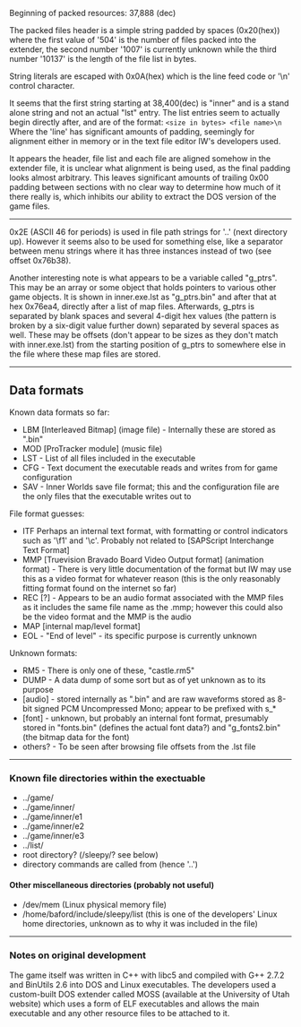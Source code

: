 Beginning of packed resources: 37,888 (dec)

The packed files header is a simple string padded by spaces (0x20(hex)) where the first value of '504' is the number of files packed into the extender, the second number '1007' is currently unknown while the third number '10137' is the length of the file list in bytes.

String literals are escaped with 0x0A(hex) which is the line feed code or '\n' control character.

It seems that the first string starting at 38,400(dec) is "inner" and is a stand alone string and not an actual "lst" entry.  The list entries seem to actually begin directly after, and are of the format:
`<size in bytes> <file name>\n`
Where the 'line' has significant amounts of padding, seemingly for alignment either in memory or in the text file editor IW's developers used.

It appears the header, file list and each file are aligned somehow in the extender file, it is unclear what alignment is being used, as the final padding looks almost arbitrary.  This leaves significant amounts of trailing 0x00 padding between sections with no clear way to determine how much of it there really is, which inhibits our ability to extract the DOS version of the game files.

---

0x2E (ASCII 46 for periods) is used in file path strings for '..' (next directory up). However it seems also to be used for something else, like a separator between menu strings where it has three instances instead of two (see offset 0x76b38).

Another interesting note is what appears to be a variable called "g_ptrs". This may be an array or some object that holds pointers to various other game objects. It is shown in inner.exe.lst as "g_ptrs.bin" and after that at hex 0x76ea4, directly after a list of map files. Afterwards, g_ptrs is separated by blank spaces and several 4-digit hex values (the pattern is broken by a six-digit value further down) separated by several spaces as well. These may be offsets (don't appear to be sizes as they don't match with inner.exe.lst) from the starting position of g_ptrs to somewhere else in the file where these map files are stored.

---

## Data formats
Known data formats so far:

 - LBM [Interleaved Bitmap] (image file) - Internally these are stored as ".bin"
 - MOD [ProTracker module] (music file)
 - LST - List of all files included in the executable
 - CFG - Text document the executable reads and writes from for game configuration
 - SAV - Inner Worlds save file format; this and the configuration file are the only files that the executable writes out to

File format guesses:

- ITF Perhaps an internal text format, with formatting or control indicators such as '\f1' and '\c'. Probably not related to [SAPScript Interchange Text Format]
- MMP [Truevision Bravado Board Video Output format] (animation format) - There is very little documentation of the format but IW may use this as a video format for whatever reason (this is the only reasonably fitting format found on the internet so far)
- REC [?] - Appears to be an audio format associated with the MMP files as it includes the same file name as the .mmp; however this could also be the video format and the MMP is the audio
- MAP [internal map/level format]
- EOL - "End of level" - its specific purpose is currently unknown

Unknown formats:

 - RM5 - There is only one of these, "castle.rm5"
 - DUMP - A data dump of some sort but as of yet unknown as to its purpose
 - [audio] - stored internally as ".bin" and are raw waveforms stored as 8-bit signed PCM Uncompressed Mono; appear to be prefixed with s_*
 - [font] - unknown, but probably an internal font format, presumably stored in "fonts.bin" (defines the actual font data?) and "g_fonts2.bin" (the bitmap data for the font)
 - others? - To be seen after browsing file offsets from the .lst file

---

### Known file directories within the exectuable

 - ../game/
 - ../game/inner/
 - ../game/inner/e1
 - ../game/inner/e2
 - ../game/inner/e3
 - ../list/
 - root directory? (/sleepy/? see below)
 - directory commands are called from (hence '..')

#### Other miscellaneous directories (probably not useful)

 - /dev/mem (Linux physical memory file)
 - /home/baford/include/sleepy/list (this is one of the developers' Linux home directories, unknown as to why it was included in the file)

---

### Notes on original development
The game itself was written in C++ with libc5 and compiled with G++ 2.7.2 and BinUtils 2.6 into DOS and Linux executables. The developers used a custom-built DOS extender called MOSS (available at the University of Utah website) which uses a form of ELF executables and allows the main executable and any other resource files to be attached to it.
